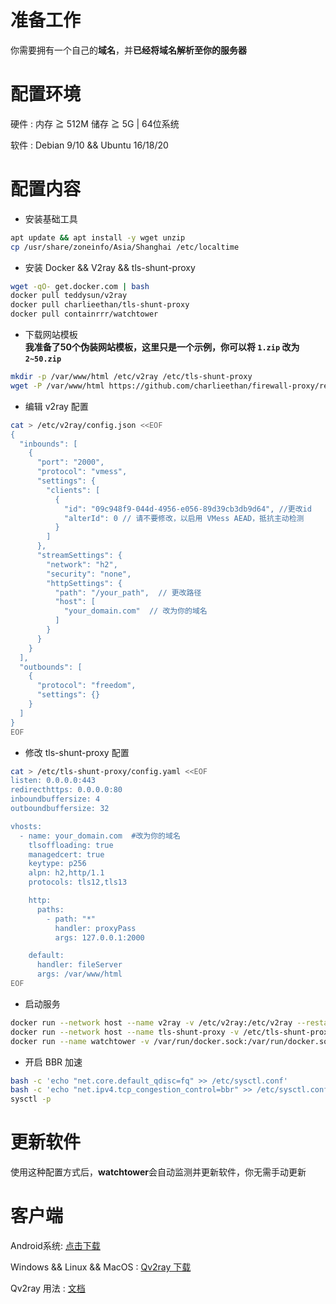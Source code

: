 # 准备工作
你需要拥有一个自己的**域名**，并**已经将域名解析至你的服务器**   
# 配置环境
硬件 : 内存 ≧ 512M 储存 ≧ 5G | 64位系统      

软件 : Debian 9/10 && Ubuntu 16/18/20
# 配置内容
- 安装基础工具  
```bash
apt update && apt install -y wget unzip   
cp /usr/share/zoneinfo/Asia/Shanghai /etc/localtime
```
- 安装 Docker && V2ray && tls-shunt-proxy
```bash
wget -qO- get.docker.com | bash
docker pull teddysun/v2ray
docker pull charlieethan/tls-shunt-proxy
docker pull containrrr/watchtower
```
- 下载网站模板    
**我准备了50个伪装网站模板，这里只是一个示例，你可以将 `1.zip` 改为 `2~50.zip`**   
```bash
mkdir -p /var/www/html /etc/v2ray /etc/tls-shunt-proxy
wget -P /var/www/html https://github.com/charlieethan/firewall-proxy/releases/download/2.1.1-t/1.zip && unzip /var/www/html/1.zip -d /var/www/html
```
- 编辑 v2ray 配置 
```bash
cat > /etc/v2ray/config.json <<EOF
{
  "inbounds": [
    {
      "port": "2000",
      "protocol": "vmess",
      "settings": {
        "clients": [
          {
            "id": "09c948f9-044d-4956-e056-89d39cb3db9d64", //更改id
            "alterId": 0 // 请不要修改，以启用 VMess AEAD，抵抗主动检测
          }
        ]
      },
      "streamSettings": {
        "network": "h2",
        "security": "none",
        "httpSettings": {
          "path": "/your_path",  // 更改路径
          "host": [
            "your_domain.com"  // 改为你的域名
          ]
        }
      }
    }
  ],
  "outbounds": [
    {
      "protocol": "freedom",
      "settings": {}
    }
  ]
}
EOF
```
- 修改 tls-shunt-proxy 配置
```bash
cat > /etc/tls-shunt-proxy/config.yaml <<EOF
listen: 0.0.0.0:443
redirecthttps: 0.0.0.0:80
inboundbuffersize: 4
outboundbuffersize: 32

vhosts:
  - name: your_domain.com  #改为你的域名
    tlsoffloading: true
    managedcert: true
    keytype: p256
    alpn: h2,http/1.1
    protocols: tls12,tls13

    http:
      paths:
        - path: "*"
          handler: proxyPass
          args: 127.0.0.1:2000

    default:
      handler: fileServer
      args: /var/www/html
EOF
```
- 启动服务  
```bash 
docker run --network host --name v2ray -v /etc/v2ray:/etc/v2ray --restart=always -d teddysun/v2ray
docker run --network host --name tls-shunt-proxy -v /etc/tls-shunt-proxy:/etc/tls-shunt-proxy -v /var/www/html:/var/www/html --restart=always -d charlieethan/tls-shunt-proxy
docker run --name watchtower -v /var/run/docker.sock:/var/run/docker.sock --restart unless-stopped -d containrrr/watchtower --cleanup
```
- 开启 BBR 加速 
```bash
bash -c 'echo "net.core.default_qdisc=fq" >> /etc/sysctl.conf'
bash -c 'echo "net.ipv4.tcp_congestion_control=bbr" >> /etc/sysctl.conf'
sysctl -p
```
# 更新软件
使用这种配置方式后，**watchtower**会自动监测并更新软件，你无需手动更新

# 客户端
Android系统: [点击下载](https://github.com/2dust/v2rayNG/releases)    

Windows && Linux && MacOS : [Qv2ray 下载](https://github.com/Qv2ray/Qv2ray/releases)   

Qv2ray 用法 : [文档](https://qv2ray.net/getting-started/step2.html) 